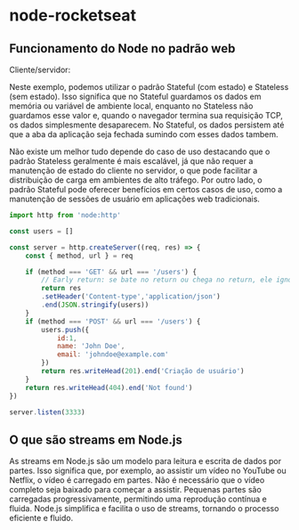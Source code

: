 # node-rocketseat

## Funcionamento do Node no padrão web

Cliente/servidor:

Neste exemplo, podemos utilizar o padrão Stateful (com estado) e Stateless (sem estado). Isso significa que no Stateful guardamos os dados em memória ou variável de ambiente local, enquanto no Stateless não guardamos esse valor e, quando o navegador termina sua requisição TCP, os dados simplesmente desaparecem. No Stateful, os dados persistem até que a aba da aplicação seja fechada sumindo com esses dados tambem.

Não existe um melhor tudo depende do caso de uso destacando que o padrão Stateless geralmente é mais escalável, já que não requer a manutenção de estado do cliente no servidor, o que pode facilitar a distribuição de carga em ambientes de alto tráfego. Por outro lado, o padrão Stateful pode oferecer benefícios em certos casos de uso, como a manutenção de sessões de usuário em aplicações web tradicionais.

```javascript
import http from 'node:http'

const users = []

const server = http.createServer((req, res) => {
    const { method, url } = req

    if (method === 'GET' && url === '/users') {
        // Early return: se bate no return ou chega no return, ele ignora tudo abaixo
        return res
        .setHeader('Content-type','application/json')
        .end(JSON.stringify(users))
    }
    if (method === 'POST' && url === '/users') {
        users.push({
            id:1,
            name: 'John Doe',
            email: 'johndoe@example.com'
        })
        return res.writeHead(201).end('Criação de usuário')
    }
    return res.writeHead(404).end('Not found')
})

server.listen(3333)
```


## O que são streams em Node.js

As streams em Node.js são um modelo para leitura e escrita de dados por partes. Isso significa que, por exemplo, ao assistir um vídeo no YouTube ou Netflix, o vídeo é carregado em partes. Não é necessário que o vídeo completo seja baixado para começar a assistir. Pequenas partes são carregadas progressivamente, permitindo uma reprodução contínua e fluida. Node.js simplifica e facilita o uso de streams, tornando o processo eficiente e fluido.

